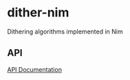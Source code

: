 # dither-nim
Dithering algorithms implemented in Nim

## API

[API Documentation](https://nycto.github.io/dither-nim/)
